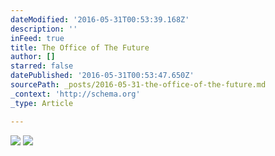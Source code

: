 ```yaml
---
dateModified: '2016-05-31T00:53:39.168Z'
description: ''
inFeed: true
title: The Office of The Future
author: []
starred: false
datePublished: '2016-05-31T00:53:47.650Z'
sourcePath: _posts/2016-05-31-the-office-of-the-future.md
_context: 'http://schema.org'
_type: Article

---
```

![](https://the-grid-user-content.s3-us-west-2.amazonaws.com/dbc6f8a3-ce9e-4438-a6fa-d029191617f8.jpg)
![](https://the-grid-user-content.s3-us-west-2.amazonaws.com/56c81652-794c-4fdb-b1ec-c177be6474bf.jpg)